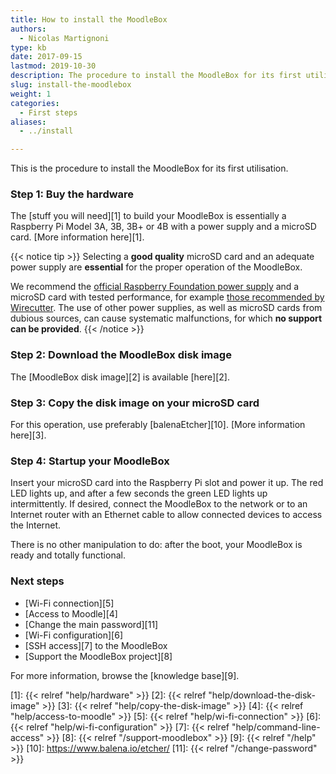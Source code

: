 ```yaml
---
title: How to install the MoodleBox
authors:
  - Nicolas Martignoni
type: kb
date: 2017-09-15
lastmod: 2019-10-30
description: The procedure to install the MoodleBox for its first utilisation is described here
slug: install-the-moodlebox
weight: 1
categories:
  - First steps
aliases:
  - ../install

---
```

This is the procedure to install the MoodleBox for its first utilisation.

### Step 1: Buy the hardware

The [stuff you will need][1] to build your MoodleBox is essentially a Raspberry Pi Model 3A, 3B, 3B+ or 4B with a power supply and a microSD card. [More information here][1].

{{< notice tip >}}
Selecting a __good quality__ microSD card and an adequate power supply are __essential__ for the proper operation of the MoodleBox.

We recommend the [official Raspberry Foundation power supply](https://www.raspberrypi.org/products/raspberry-pi-universal-power-supply/) and a microSD card with tested performance, for example [those recommended by Wirecutter](https://thewirecutter.com/reviews/best-microsd-card/). The use of other power supplies, as well as microSD cards from dubious sources, can cause systematic malfunctions, for which __no support can be provided__.
{{< /notice >}}

### Step 2: Download the MoodleBox disk image

The [MoodleBox disk image][2] is available [here][2].

### Step 3: Copy the disk image on your microSD card

For this operation, use preferably [balenaEtcher][10]. [More information here][3].

### Step 4: Startup your MoodleBox

Insert your microSD card into the Raspberry Pi slot and power it up. The red LED lights up, and after a few seconds the green LED lights up intermittently. If desired, connect the MoodleBox to the network or to an Internet router with an Ethernet cable to allow connected devices to access the Internet.

There is no other manipulation to do: after the boot, your MoodleBox is ready and totally functional.

### Next steps

  * [Wi-Fi connection][5]
  * [Access to Moodle][4]
  * [Change the main password][11]
  * [Wi-Fi configuration][6]
  * [SSH access][7] to the MoodleBox
  * [Support the MoodleBox project][8]

For more information, browse the [knowledge base][9].

 [1]: {{< relref "help/hardware" >}}
 [2]: {{< relref "help/download-the-disk-image" >}}
 [3]: {{< relref "help/copy-the-disk-image" >}}
 [4]: {{< relref "help/access-to-moodle" >}}
 [5]: {{< relref "help/wi-fi-connection" >}}
 [6]: {{< relref "help/wi-fi-configuration" >}}
 [7]: {{< relref "help/command-line-access" >}}
 [8]: {{< relref "/support-moodlebox" >}}
 [9]: {{< relref "/help" >}}
 [10]: https://www.balena.io/etcher/
 [11]: {{< relref "/change-password" >}}
